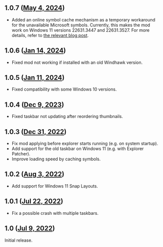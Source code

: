 ## 1.0.7 ([May 4, 2024](https://github.com/ramensoftware/windhawk-mods/blob/9eef3b6773e780667f9c800372fb1d3970bfe9fd/mods/taskbar-thumbnail-reorder.wh.cpp))

* Added an online symbol cache mechanism as a temporary workaround for the unavailable Microsoft symbols. Currently, this makes the mod work on Windows 11 versions 22631.3447 and 22631.3527. For more details, refer to [the relevant blog post](https://ramensoftware.com/windhawk-and-symbol-download-errors).

## 1.0.6 ([Jan 14, 2024](https://github.com/ramensoftware/windhawk-mods/blob/e22e86f90ca733f06854d2f671ac7e57bea3f3fa/mods/taskbar-thumbnail-reorder.wh.cpp))

* Fixed mod not working if installed with an old Windhawk version.

## 1.0.5 ([Jan 11, 2024](https://github.com/ramensoftware/windhawk-mods/blob/cd7439a77b1eb06ee07d456f6e4bca736cc0ebd6/mods/taskbar-thumbnail-reorder.wh.cpp))

* Fixed compatibility with some Windows 10 versions.

## 1.0.4 ([Dec 9, 2023](https://github.com/ramensoftware/windhawk-mods/blob/8c545bf02a39e26c87fdc03214cd21db0a13fa09/mods/taskbar-thumbnail-reorder.wh.cpp))

* Fixed taskbar not updating after reordering thumbnails.

## 1.0.3 ([Dec 31, 2022](https://github.com/ramensoftware/windhawk-mods/blob/08074a6b13c905af38110bd45b60194f263b6bff/mods/taskbar-thumbnail-reorder.wh.cpp))

* Fix mod applying before explorer starts running (e.g. on system startup).
* Add support for the old taskbar on Windows 11 (e.g. with Explorer Patcher).
* Improve loading speed by caching symbols.

## 1.0.2 ([Aug 3, 2022](https://github.com/ramensoftware/windhawk-mods/blob/b25f519574878926779f975b8c4843d350f5a50e/mods/taskbar-thumbnail-reorder.wh.cpp))

* Add support for Windows 11 Snap Layouts.

## 1.0.1 ([Jul 22, 2022](https://github.com/ramensoftware/windhawk-mods/blob/a5e6a75fe18be3da1ecd82b9bba86062f88b9c2f/mods/taskbar-thumbnail-reorder.wh.cpp))

* Fix a possible crash with multiple taskbars.

## 1.0 ([Jul 9, 2022](https://github.com/ramensoftware/windhawk-mods/blob/7ab8ce31a4c7c2241cf64f4c1aaa43324ac79f42/mods/taskbar-thumbnail-reorder.wh.cpp))

Initial release.
